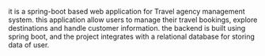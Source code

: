 it is a spring-boot based web application for Travel agency
management system. this application allow users to manage
their travel bookings, explore destinations and handle customer information.
the backend is built using spring boot, and the project integrates
with a relational database for storing data of user.

